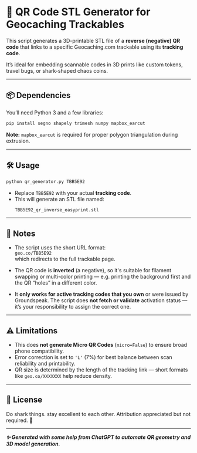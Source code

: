 # 🦈 QR Code STL Generator for Geocaching Trackables

This script generates a 3D-printable STL file of a **reverse (negative) QR code** that links to a specific Geocaching.com trackable using its **tracking code**.

It’s ideal for embedding scannable codes in 3D prints like custom tokens, travel bugs, or shark-shaped chaos coins.

---

## 📦 Dependencies

You’ll need Python 3 and a few libraries:

```bash
pip install segno shapely trimesh numpy mapbox_earcut
```

**Note:** `mapbox_earcut` is required for proper polygon triangulation during extrusion.

---

## 🛠 Usage

```bash
python qr_generator.py TBB5E92
```

- Replace `TBB5E92` with your actual **tracking code**.
- This will generate an STL file named:
  ```
  TBB5E92_qr_inverse_easyprint.stl
  ```

---

## 📎 Notes

- The script uses the short URL format:  
  `geo.co/TBB5E92`  
  which redirects to the full trackable page.

- The QR code is **inverted** (a negative), so it's suitable for filament swapping or multi-color printing — e.g. printing the background first and the QR “holes” in a different color.

- It **only works for active tracking codes that you own** or were issued by Groundspeak. The script does **not fetch or validate** activation status — it’s your responsibility to assign the correct one.

---

## ⚠️ Limitations

- This does **not generate Micro QR Codes** (`micro=False`) to ensure broad phone compatibility.
- Error correction is set to `'L'` (7%) for best balance between scan reliability and printability.
- QR size is determined by the length of the tracking link — short formats like `geo.co/XXXXXXX` help reduce density.

---

## 🐙 License

Do shark things. stay excellent to each other. Attribution appreciated but not required. 🦈

---

***✨ Generated with some help from ChatGPT to automate QR geometry and 3D model generation.***
